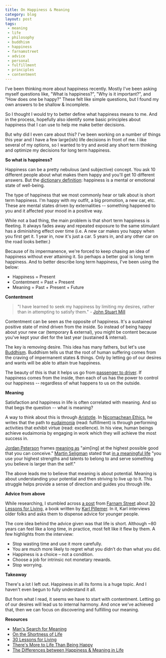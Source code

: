 ```yaml
---
title: On Happiness & Meaning
category: blog
layout: post
tags: 
 - meaning
 - life
 - philosophy
 - buddhism
 - happiness
 - farnamstreet
 - advice
 - personal
 - fulfillment
 - principles
 - contentment
---
```


I’ve been thinking more about happiness recently. Mostly I've been asking myself questions like, "What is happiness?", "Why is it important?", and "How does one be happy?" These felt like simple questions, but I found my own answers to be shallow & incomplete. 

So I thought I would try to better define what happiness means to me. And in the process, hopefully also identify some basic principles about happiness that I can use to help me make better decisions. 

But why did I even care about this? I've been working on a number of things this year and I have a few large(ish) life decisions in front of me. I like several of my options, so I wanted to try and avoid any short term thinking and optimize my decisions for long term happiness. 

__So what is happiness?__

Happiness can be a pretty nebulous (and subjective) concept. You ask 10 different people about what makes them happy and you'll get 10 different answers. But the [dictionary definition](https://en.wikipedia.org/wiki/Happiness): happiness is a mental or emotional state of well-being.

The type of happiness that we most commonly hear or talk about is short term happiness. I'm happy with my outfit, a big promotion, a new car, etc. These are mental states driven by externalities -- something happened to you and it affected your mood in a positive way. 

While not a bad thing, the main problem is that short term happiness is fleeting. It always fades away and repeated exposure to the same stimulant has a diminishing effect over time (i.e. A new car makes you happy when you first get it. 1 year in, now it's just a car. 5 years in, and any other car on the road looks better.) 

Because of its impermanence, we're forced to keep chasing an idea of happiness without ever attaining it. So perhaps a better goal is long term happiness. And to better describe long term happiness, I've been using the below:

* Happiness = Present
* Contentment = Past + Present
* Meaning = Past + Present + Future

__Contentment__

> "I have learned to seek my happiness by limiting my desires, rather than in attempting to satisfy them." - [John Stuart Mill](https://en.wikipedia.org/wiki/John_Stuart_Mill)

Contentment can be seen as the opposite of happiness. It's a sustained positive state of mind driven from the inside. So instead of being happy about your new car (temporary & external), you might be content because you've kept your diet for the last year (sustained & internal).

The key is removing desire. This idea has many fathers, but let's use [Buddhism](https://en.wikipedia.org/wiki/Buddhism). Buddhism tells us that the root of human suffering comes from the craving of impermanent states & things. Only by letting go of our desires and wants will be able to attain true happiness.

The beauty of this is that it helps us go from [passenger to driver](https://zenhabits.net/the-incredible-power-of-contentment/). If happiness comes from the inside, then each of us has the power to control our happiness -- regardless of what happens to us on the outside. 

__Meaning__

Satisfaction and happiness in life is often correlated with meaning. And so that begs the question -- what is meaning?

A way to think about this is through [Aristotle](https://en.wikipedia.org/wiki/Aristotle). In [Nicomachean Ethics](https://en.wikipedia.org/wiki/Nicomachean_Ethics), he writes that the path to [eudaimonia](https://en.wikipedia.org/wiki/Eudaimonia) (read: fulfillment) is through performing activities that exhibit virtue (read: excellence). In his view, human beings achieve eudaimonia by engaging in work which they will achieve the most success in.

[Jordan Peterson](https://en.wikipedia.org/wiki/Jordan_Peterson) frames [meaning as](https://youtu.be/Bi-RT1jYP_A?t=9m06s) "aim[ing] at the highest possible good that you can conceive." [Martin Seligman](https://en.wikipedia.org/wiki/Martin_Seligman) stated that [in a meaningful life](https://www.theatlantic.com/health/archive/2013/01/theres-more-to-life-than-being-happy/266805/) "you use your highest strengths and talents to belong to and serve something you believe is larger than the self."

The above leads me to believe that meaning is about potential. Meaning is about understanding your potential and then striving to live up to it. This struggle helps provide a sense of direction and guides you through life. 

__Advice from above__

While researching, I stumbled across [a post](https://www.farnamstreetblog.com/2013/06/karl-pillemer-interview-no-2/) from [Farnam Street](https://www.farnamstreetblog.com/) about [30 Lessons for Living](https://www.amazon.com/gp/product/0452298482/), a book written by [Karl Pillemer](https://en.wikipedia.org/wiki/Karl_Pillemer). In it, Karl interviews older folks and asks them to dispense advice for younger people. 

The core idea behind the advice given was that life is short. Although ~80 years can feel like a long time, in practice, most felt like it flew by them. A few highlights from the interview:

* Stop wasting time and use it more carefully.
* You are much more likely to regret what you didn’t do than what you did.
* Happiness is a choice – not a condition.
* Choose a job for intrinsic not monetary rewards.
* Stop worrying.

__Takeaway__

There's a lot I left out. Happiness in all its forms is a huge topic. And I haven't even begun to fully understand it all. 

But from what I read, it seems we have to start with contentment. Letting go of our desires will lead us to internal harmony. And once we've achieved that, then we can focus on discovering and fulfilling our meaning.

__Resources__

* [Man's Search for Meaning](https://www.amazon.com/Mans-Search-Meaning-Viktor-Frankl/dp/080701429X)
* [On the Shortness of Life](https://www.amazon.com/Shortness-Life-Seneca-ebook/dp/B075FFLHSF)
* [30 Lessons for Living](https://www.amazon.com/30-Lessons-Living-Advice-Americans-ebook/dp/B0052REQLK)
* [There's More to Life Than Being Happy](https://www.theatlantic.com/health/archive/2013/01/theres-more-to-life-than-being-happy/266805/)
* [The Differences between Happiness & Meaning in Life](https://blogs.scientificamerican.com/beautiful-minds/the-differences-between-happiness-and-meaning-in-life/)

